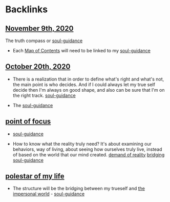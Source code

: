
# Backlinks
## [November 9th, 2020](<November 9th, 2020.md>)
The truth compass or [soul-guidance](<soul-guidance.md>)

- Each [Map of Contents](<Map of Contents.md>) will need to be linked to my [soul-guidance](<soul-guidance.md>)

## [October 20th, 2020](<October 20th, 2020.md>)
- There is a realization that in order to define what's right and what's not, the main point is who decides. And if I could always let my true self decide then I'm always on good shape, and also can be sure that I'm on the right track. [soul-guidance](<soul-guidance.md>)

- The [soul-guidance](<soul-guidance.md>)

## [point of focus](<point of focus.md>)
- [soul-guidance](<soul-guidance.md>)

- How to know what the reality truly need? It's about examining our behaviors, way of living, about seeing how ourselves truly live, instead of based on the world that our mind created. [demand of reality](<demand of reality.md>) [bridging](<bridging.md>) [soul-guidance](<soul-guidance.md>)

## [polestar of my life](<polestar of my life.md>)
- The structure will be the bridging between my trueself and [the impersonal world](<the impersonal world.md>) - [soul-guidance](<soul-guidance.md>)

